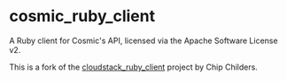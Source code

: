 # cosmic_ruby_client

A Ruby client for Cosmic's API, licensed via the Apache Software License v2.

This is a fork of the [cloudstack_ruby_client](http://chipchilders.github.io/cloudstack_ruby_client/) project by Chip Childers.
